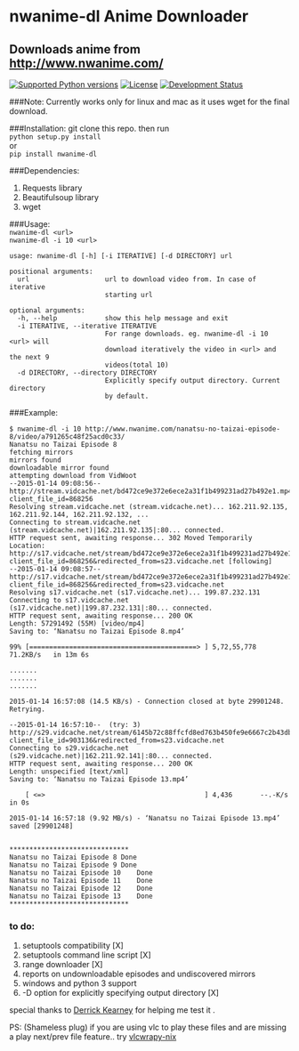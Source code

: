 # nwanime-dl Anime Downloader   
## Downloads anime from http://www.nwanime.com/                             
[![Supported Python versions](https://pypip.in/py_versions/nwanime_dl/badge.svg)](https://pypi.python.org/pypi/<nwanime_dl>/)
[![License](https://pypip.in/license/nwanime_dl/badge.svg)](https://pypi.python.org/pypi/nwanime_dl/)
[![Development Status](https://pypip.in/status/nwanime_dl/badge.svg)](https://pypi.python.org/pypi/nwanime_dl/)

###Note: Currently works only for linux and mac as it uses wget for the final download.


###Installation:
git clone this repo. then run       
```python setup.py install```          
or               
```pip install nwanime-dl```


###Dependencies:
1. Requests library
2. Beautifulsoup library
3. wget

###Usage:       
```nwanime-dl <url>```       
```nwanime-dl -i 10 <url>```      


```
usage: nwanime-dl [-h] [-i ITERATIVE] [-d DIRECTORY] url

positional arguments:
  url                   url to download video from. In case of iterative
                        starting url

optional arguments:
  -h, --help            show this help message and exit
  -i ITERATIVE, --iterative ITERATIVE
                        For range downloads. eg. nwanime-dl -i 10 <url> will
                        download iteratively the video in <url> and the next 9
                        videos(total 10)
  -d DIRECTORY, --directory DIRECTORY
                        Explicitly specify output directory. Current directory
                        by default.

```

###Example:     
```
$ nwanime-dl -i 10 http://www.nwanime.com/nanatsu-no-taizai-episode-8/video/a791265c48f25acd0c33/
Nanatsu no Taizai Episode 8
fetching mirrors
mirrors found
downloadable mirror found
attempting download from VidWoot
--2015-01-14 09:08:56--  http://stream.vidcache.net/bd472ce9e372e6ece2a31f1b499231ad27b492e1.mp4?client_file_id=868256
Resolving stream.vidcache.net (stream.vidcache.net)... 162.211.92.135, 162.211.92.144, 162.211.92.132, ...
Connecting to stream.vidcache.net (stream.vidcache.net)|162.211.92.135|:80... connected.
HTTP request sent, awaiting response... 302 Moved Temporarily
Location: http://s17.vidcache.net/stream/bd472ce9e372e6ece2a31f1b499231ad27b492e1?client_file_id=868256&redirected_from=s23.vidcache.net [following]
--2015-01-14 09:08:57--  http://s17.vidcache.net/stream/bd472ce9e372e6ece2a31f1b499231ad27b492e1?client_file_id=868256&redirected_from=s23.vidcache.net
Resolving s17.vidcache.net (s17.vidcache.net)... 199.87.232.131
Connecting to s17.vidcache.net (s17.vidcache.net)|199.87.232.131|:80... connected.
HTTP request sent, awaiting response... 200 OK
Length: 57291492 (55M) [video/mp4]
Saving to: ‘Nanatsu no Taizai Episode 8.mp4’

99% [==========================================> ] 5,72,55,778 71.2KB/s   in 13m 6s 

.......
.......
.......

2015-01-14 16:57:08 (14.5 KB/s) - Connection closed at byte 29901248. Retrying.

--2015-01-14 16:57:10--  (try: 3)  http://s29.vidcache.net/stream/6145b72c88ffcfd8ed763b450fe9e6667c2b43db?client_file_id=903136&redirected_from=s23.vidcache.net
Connecting to s29.vidcache.net (s29.vidcache.net)|162.211.92.141|:80... connected.
HTTP request sent, awaiting response... 200 OK
Length: unspecified [text/xml]
Saving to: ‘Nanatsu no Taizai Episode 13.mp4’

    [ <=>                                        ] 4,436       --.-K/s   in 0s      

2015-01-14 16:57:18 (9.92 MB/s) - ‘Nanatsu no Taizai Episode 13.mp4’ saved [29901248]


******************************
Nanatsu no Taizai Episode 8	Done
Nanatsu no Taizai Episode 9	Done
Nanatsu no Taizai Episode 10	Done
Nanatsu no Taizai Episode 11	Done
Nanatsu no Taizai Episode 12	Done
Nanatsu no Taizai Episode 13	Done
******************************

```


### to do:              
1. setuptools compatibility   [X]
2. setuptools command line script   [X]
3. range downloader    [X]
4. reports on undownloadable episodes and undiscovered mirrors
5. windows and python 3 support
6. -D option for explicitly specifying output directory    [X]


special thanks to [Derrick Kearney](https://github.com/diek) for helping me test it .

PS:
(Shameless plug)
if you are using vlc to play these files and are missing a play next/prev file feature.. try [vlcwrapy-nix](https://github.com/thekindlyone/vlcwrapy-nix)